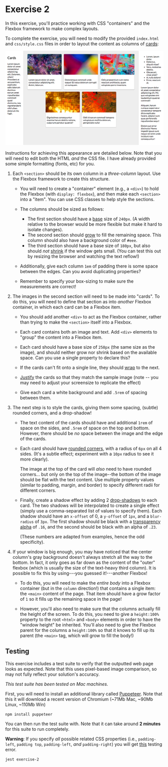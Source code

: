 # Exercise 2

In this exercise, you'll practice working with CSS "containers" and the Flexbox framework to make complex layouts.

To complete the exercise, you will need to modify the provided `index.html` and `css/style.css` files in order to layout the content as columns of [cards](https://material.io/guidelines/components/cards.html):

![Example of completed exercise](img/sample-1155.png)

Instructions for achieving this appearance are detailed below. Note that you will need to edit both the HTML _and_ the CSS file. I have already provided some simple formatting (fonts, etc) for you.

1. Each `<section>` should be its own column in a _three-column_ layout. Use the Flexbox framework to create this structure.

    - You will need to create a "container" element (e.g., a `<div>`) to hold the Flexbox (with `display: flexbox`), and then make each `<section>` into a "item". You can use CSS classes to help style the sections.

    - The columns should be sized as follows:

        - The first section should have a [base](https://css-tricks.com/snippets/css/a-guide-to-flexbox/#article-header-id-12) size of `240px`. (A width relative to the browser would be more flexible but make it hard to isolate changes).
        - The second section should [grow](https://css-tricks.com/snippets/css/a-guide-to-flexbox/#article-header-id-10) to fill the remaining space. This column should also have a background color of `#eee`.
        - The third section should have a base size of `180px`, but also should _not_ [shrink](https://css-tricks.com/snippets/css/a-guide-to-flexbox/#article-header-id-11) if the window gets small. (You can test this out by resizing the browser and watching the text reflow!)

    - Additionally, give each column `1em` of padding there is some space between the edges. Can you avoid duplicating properties?

    - Remember to specify your box-sizing to make sure the measurements are correct!

2. The images in the second section will need to be made into "cards". To do this, you will need to define that section as into _another_ Flexbox container, in which each card can be a Flexbox item.

    - You should add another `<div>` to act as the Flexbox container, rather than trying to make the `<section>` itself into a Flexbox.

    - Each card contains both an image and text. Add `<div>` elements to "group" the content into a Flexbox item.

    - Each card should have a base size of `250px` (the same size as the image), and should neither grow nor shrink based on the available space. Can you use a single property to declare this?

    - If the cards can't fit onto a single line, they should [wrap](https://css-tricks.com/snippets/css/a-guide-to-flexbox/#article-header-id-4) to the next.

    - [Justify](https://css-tricks.com/snippets/css/a-guide-to-flexbox/#article-header-id-6) the cards so that they match the sample image (note -- you may need to adjust your screensize to replicate the effect)

    - Give each card a white background and add `.5rem` of spacing between them.

3. The next step is to style the cards, giving them some spacing, (subtle) rounded corners, and a drop-shadow!

    - The text content of the cards should have and additional `1rem` of space on the sides, and `.5rem` of space on the top and bottom. However, there should be _no_ space between the image and the edge of the cards.

    - Each card should have [rounded corners](https://developer.mozilla.org/en-US/docs/Web/CSS/border-radius), with a radius of `6px` on all 4 sides. (It's a subtle effect; experiment with a `10px` radius to see it more clearly). 
    
        The image at the top of the card will _also_ need to have rounded corners... but only on the top of the image--the bottom of the image should be flat with the text content. Use multiple property values (similar to padding, margin, and border) to specify different radii for different corners.

    - Finally, create a shadow effect by adding 2 [drop-shadows](https://developer.mozilla.org/en-US/docs/Web/CSS/box-shadow?v=b) to each card. The two shadows will be interpolated to create a single effect (simply use a comma-separated list of values to specify them). Each shadow should have an `x-offset` of 0, a `y-offset` of `1px`, and a `blur-radius` of `3px`. The first shadow should be black with a <a href="https://developer.mozilla.org/en-US/docs/Web/CSS/color_value#rgb()_and_rgba()">transparency alpha</a> of `.16`, and the second should be black with an alpha of `.23`.

        (These numbers are adapted from examples, hence the odd specificity).

4. If your window is big enough, you may have noticed that the center column's gray background doesn't always stretch all the way to the bottom. In fact, it only goes as far down as the content of the "outer" flexbox (which is usually the size of the text-heavy third column). It is possible to fix this by using---you guessed it!---another Flexbox!

    - To do this, you will need to make the _entire body_ into a Flexbox container (but in the `column` direction!) that contains a single item: the `<main>` content of the page. That item should have a grow factor of `1` so it fills up the remaining space in the page!

    - However, you'll also need to make sure that the columns actually fill the height of the screen. To do this, you need to give a `height:100%` property to the root `<html>` and `<body>` elements in order to have the "window height" be inherited. You'll also need to give the Flexbox parent for the columns a `height:100%` so that it knows to fill up its parent (the `<main>` tag, which will grow to fill the body!)


## Testing
This exercise includes a test suite to verify that the outputted web page looks as expected. Note that this uses pixel-based image comparison, so may not fully reflect your solution's accuracy.

_This test suite has been tested on Mac machines_.

First, you will need to install an additional library called [Puppeteer](https://github.com/GoogleChrome/puppeteer). Note that this it will download a recent version of Chromium (~71Mb Mac, ~90Mb Linux, ~110Mb Win)

```
npm install puppeteer
```

You can then run the test suite with. Note that it can take around **2 minutes** for this suite to run completely. 

**Warning**: If you specify _all_ possible related CSS properties (i.e., `padding-left`, `padding top`, `padding-left`, _and_ `padding-right`) you will get [this](https://stylelint.io/user-guide/rules/declaration-block-no-redundant-longhand-properties/) testing error. 

```bash
jest exercise-2
```
